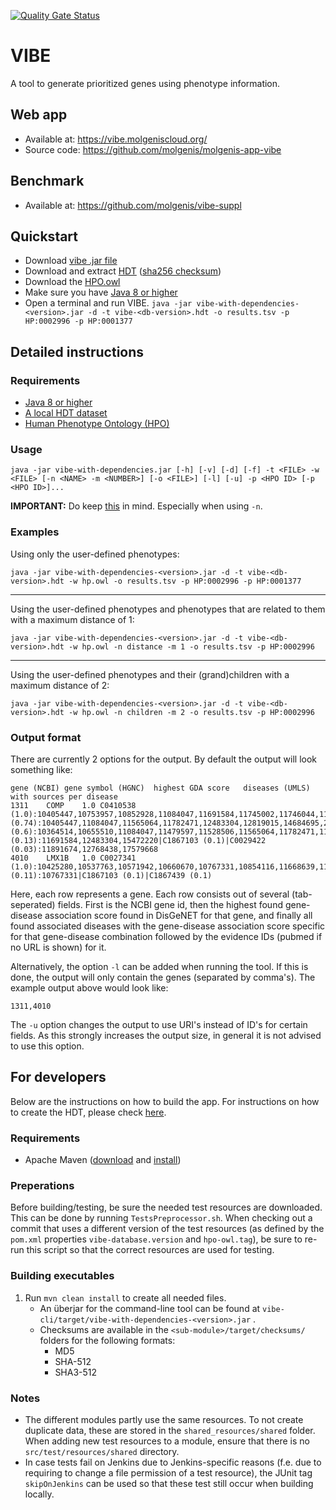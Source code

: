 [![Quality Gate Status](https://sonarcloud.io/api/project_badges/measure?project=org.molgenis%3Avibe&metric=alert_status)](https://sonarcloud.io/dashboard?id=org.molgenis%3Avibe)

# VIBE

A tool to generate prioritized genes using phenotype information.

## Web app

* Available at: https://vibe.molgeniscloud.org/
* Source code: https://github.com/molgenis/molgenis-app-vibe

## Benchmark

* Available at: https://github.com/molgenis/vibe-suppl

## Quickstart

* Download [vibe .jar file][vibe_download]
* Download and extract [HDT][hdt_download] ([sha256 checksum](./database/checksums/database.sha256))
* Download the [HPO.owl][hpo_owl]
* Make sure you have [Java 8 or higher][java_download]
* Open a terminal and run VIBE. `java -jar vibe-with-dependencies-<version>.jar -d -t vibe-<db-version>.hdt -o results.tsv -p HP:0002996 -p HP:0001377`

## Detailed instructions

### Requirements

* [Java 8 or higher][java_download]
* [A local HDT dataset][hdt_download]
* [Human Phenotype Ontology (HPO)][hpo_owl]

### Usage

`java -jar vibe-with-dependencies.jar [-h] [-v] [-d] [-f] -t <FILE> -w <FILE> [-n <NAME> -m <NUMBER>] [-o <FILE>] [-l] [-u] -p <HPO ID> [-p <HPO ID>]...`

**IMPORTANT:** Do keep  [this](https://github.com/molgenis/vibe/issues/25) in mind. Especially when using `-n`.

### Examples

Using only the user-defined phenotypes:

`java -jar vibe-with-dependencies-<version>.jar -d -t vibe-<db-version>.hdt -w hp.owl -o results.tsv -p HP:0002996 -p HP:0001377`

---

Using the user-defined phenotypes and phenotypes that are related to them with a maximum distance of 1:

`java -jar vibe-with-dependencies-<version>.jar -d -t vibe-<db-version>.hdt -w hp.owl -n distance -m 1 -o results.tsv -p HP:0002996`

---

Using the user-defined phenotypes and their (grand)children with a maximum distance of 2:

`java -jar vibe-with-dependencies-<version>.jar -d -t vibe-<db-version>.hdt -w hp.owl -n children -m 2 -o results.tsv -p HP:0002996`

### Output format

There are currently 2 options for the output. By default the output will look something like:

```
gene (NCBI)	gene symbol (HGNC)	highest GDA score	diseases (UMLS) with sources per disease
1311	COMP	1.0	C0410538 (1.0):10405447,10753957,10852928,11084047,11691584,11745002,11746044,11746045,11782471,11891674,11968079,12479386,12483304,12483437,12768438,12792737,12819015,14580238,15094116,15183431,15266613,15337766,15551305,15579310,15694129,15756302,15880723,16199550,16514635,16520029,17200202,17307347,17394206,17570134,17579668,17588960,18193163,18546327,19762713,20301660,20578249,20819661,20936634,21042783,21599986,21922596,22006726,23562786,24194321,24595329,24892720,24997222,29104872,7670471,7670472,9021009,9184241,9188668,9388247,9452026,9452063,9463320,9632164,9749943,9880218,9887340,9921895,9923655|C1838280 (0.74):10405447,11084047,11565064,11782471,12483304,12819015,14684695,20301302,21922596,7670472,9021009,9184241,9452026,9463320,9887340,9921895,9923655|C0026760 (0.6):10364514,10655510,11084047,11479597,11528506,11565064,11782471,11968079,12479386,12483304,12819015,15183431,15337766,15694129,15756302,15880723,16199550,16514635,17133256,17200202,17570134,18193163,18682400,19808781,20578249,20936634,21922596,24595329,24997222,7670472,9184241,9463320,9921895,9923655|C0013336 (0.13):11691584,12483304,15472220|C1867103 (0.1)|C0029422 (0.03):11891674,12768438,17579668
4010	LMX1B	1.0	C0027341 (1.0):10425280,10537763,10571942,10660670,10767331,10854116,11668639,11956244,11978876,12215822,12792813,12819019,15562281,15638822,15774843,15785774,15928687,16825280,17166916,17431898,17515884,17657578,17710881,18414507,18535845,18538102,18562181,18595794,18634531,18952915,19147669,19222527,19721866,20199424,20531206,20568247,21184584,21850167,22211385,23687361,24042019,24720768,25380522,25898926,26380986,26560070,28335748,9590287,9590288,9618165,9664684,9837817|C0029422 (0.11):10767331|C1867103 (0.1)|C1867439 (0.1)
```

Here, each row represents a gene. Each row consists out of several (tab-seperated) fields. First is the NCBI gene id, then the highest found gene-disease association score found in DisGeNET for that gene, and finally all found associated diseases with the gene-disease association score specific for that gene-disease combination followed by the evidence IDs (pubmed if no URL is shown) for it.

Alternatively, the option `-l` can be added when running the tool. If this is done, the output will only contain the genes (separated by comma's). The example output above would look like:

```
1311,4010
```

The `-u` option changes the output to use URI's instead of ID's for certain fields. As this strongly increases the output size, in general it is not advised to use this option.

## For developers

Below are the instructions on how to build the app. For instructions on how to create the HDT, please check [here](./database/README.md). 

### Requirements
- Apache Maven ([download][maven_download] and [install][maven_install])

### Preperations
Before building/testing, be sure the needed test resources are downloaded. This can be done by running `TestsPreprocessor.sh`. When checking out a commit that uses a different version of the test resources (as defined by the `pom.xml` properties `vibe-database.version` and `hpo-owl.tag`), be sure to re-run this script so that the correct resources are used for testing. 

### Building executables

1. Run `mvn clean install` to create all needed files.
   - An überjar for the command-line tool can be found at `vibe-cli/target/vibe-with-dependencies-<version>.jar` .
   - Checksums are available in the `<sub-module>/target/checksums/` folders for the following formats:
     - MD5
     - SHA-512
     - SHA3-512

### Notes

- The different modules partly use the same resources. To not create duplicate data, these are stored in the `shared_resources/shared` folder. When adding new test resources to a module, ensure that there is no `src/test/resources/shared` directory.
- In case tests fail on Jenkins due to Jenkins-specific reasons (f.e. due to requiring to change a file permission of a test resource), the JUnit tag `skipOnJenkins` can be used so that these test still occur when building locally.

[vibe_download]: https://github.com/molgenis/vibe/releases/latest
[java_download]:https://www.java.com/download
[hdt_download]: https://downloads.molgeniscloud.org/downloads/vibe/vibe-5.1.0-hdt.tar.gz
[jena_download]:https://jena.apache.org/download/index.cgi
[jena_configure]: https://jena.apache.org/documentation/tools/#setting-up-your-environment
[hpo_owl]:http://purl.obolibrary.org/obo/hp.owl
[maven_download]:https://maven.apache.org/download.cgi
[maven_install]:https://maven.apache.org/install.html
